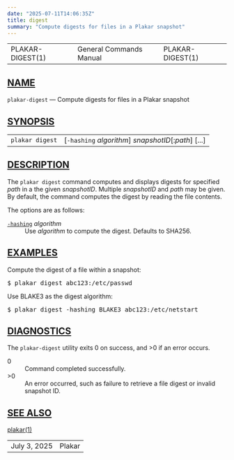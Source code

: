 ```yaml
---
date: "2025-07-11T14:06:35Z"
title: digest
summary: "Compute digests for files in a Plakar snapshot"
---
```

<table class="head">
  <tr>
    <td class="head-ltitle">PLAKAR-DIGEST(1)</td>
    <td class="head-vol">General Commands Manual</td>
    <td class="head-rtitle">PLAKAR-DIGEST(1)</td>
  </tr>
</table>
<div class="manual-text">
<section class="Sh">
<h1 class="Sh" id="NAME"><a class="permalink" href="#NAME">NAME</a></h1>
<p class="Pp"><code class="Nm">plakar-digest</code> &#x2014;
    <span class="Nd">Compute digests for files in a Plakar snapshot</span></p>
</section>
<section class="Sh">
<h1 class="Sh" id="SYNOPSIS"><a class="permalink" href="#SYNOPSIS">SYNOPSIS</a></h1>
<table class="Nm">
  <tr>
    <td><code class="Nm">plakar digest</code></td>
    <td>[<code class="Fl">-hashing</code> <var class="Ar">algorithm</var>]
      <var class="Ar">snapshotID</var>[:<var class="Ar">path</var>] [...]</td>
  </tr>
</table>
</section>
<section class="Sh">
<h1 class="Sh" id="DESCRIPTION"><a class="permalink" href="#DESCRIPTION">DESCRIPTION</a></h1>
<p class="Pp">The <code class="Nm">plakar digest</code> command computes and
    displays digests for specified <var class="Ar">path</var> in a the given
    <var class="Ar">snapshotID</var>. Multiple <var class="Ar">snapshotID</var>
    and <var class="Ar">path</var> may be given. By default, the command
    computes the digest by reading the file contents.</p>
<p class="Pp">The options are as follows:</p>
<dl class="Bl-tag">
  <dt id="hashing"><a class="permalink" href="#hashing"><code class="Fl">-hashing</code></a>
    <var class="Ar">algorithm</var></dt>
  <dd>Use <var class="Ar">algorithm</var> to compute the digest. Defaults to
      SHA256.</dd>
</dl>
</section>
<section class="Sh">
<h1 class="Sh" id="EXAMPLES"><a class="permalink" href="#EXAMPLES">EXAMPLES</a></h1>
<p class="Pp">Compute the digest of a file within a snapshot:</p>
<div class="Bd Pp Bd-indent Li">
<pre>$ plakar digest abc123:/etc/passwd</pre>
</div>
<p class="Pp">Use BLAKE3 as the digest algorithm:</p>
<div class="Bd Pp Bd-indent Li">
<pre>$ plakar digest -hashing BLAKE3 abc123:/etc/netstart</pre>
</div>
</section>
<section class="Sh">
<h1 class="Sh" id="DIAGNOSTICS"><a class="permalink" href="#DIAGNOSTICS">DIAGNOSTICS</a></h1>
<p class="Pp">The <code class="Nm">plakar-digest</code> utility exits&#x00A0;0
    on success, and&#x00A0;&gt;0 if an error occurs.</p>
<dl class="Bl-tag">
  <dt>0</dt>
  <dd>Command completed successfully.</dd>
  <dt>&gt;0</dt>
  <dd>An error occurred, such as failure to retrieve a file digest or invalid
      snapshot ID.</dd>
</dl>
</section>
<section class="Sh">
<h1 class="Sh" id="SEE_ALSO"><a class="permalink" href="#SEE_ALSO">SEE
  ALSO</a></h1>
<p class="Pp"><a class="Xr" href="../plakar/">plakar(1)</a></p>
</section>
</div>
<table class="foot">
  <tr>
    <td class="foot-date">July 3, 2025</td>
    <td class="foot-os">Plakar</td>
  </tr>
</table>
